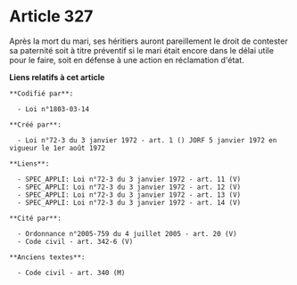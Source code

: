 # Article 327

Après la mort du mari, ses héritiers auront pareillement le droit de contester sa paternité soit à titre préventif si le mari
était encore dans le délai utile pour le faire, soit en défense à une action en réclamation d'état.

**Liens relatifs à cet article**

	**Codifié par**:

	  - Loi n°1803-03-14

	**Créé par**:

	  - Loi n°72-3 du 3 janvier 1972 - art. 1 () JORF 5 janvier 1972 en vigueur le 1er août 1972

	**Liens**:

	  - SPEC_APPLI: Loi n°72-3 du 3 janvier 1972 - art. 11 (V)
	  - SPEC_APPLI: Loi n°72-3 du 3 janvier 1972 - art. 12 (V)
	  - SPEC_APPLI: Loi n°72-3 du 3 janvier 1972 - art. 13 (V)
	  - SPEC_APPLI: Loi n°72-3 du 3 janvier 1972 - art. 14 (V)

	**Cité par**:

	  - Ordonnance n°2005-759 du 4 juillet 2005 - art. 20 (V)
	  - Code civil - art. 342-6 (V)

	**Anciens textes**:

	  - Code civil - art. 340 (M)
